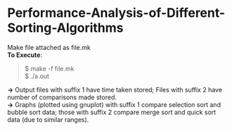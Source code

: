 # Performance-Analysis-of-Different-Sorting-Algorithms
Make file attached as file.mk \
**To Execute**: 
>$ make -f file.mk \
$ ./a.out 


**->** Output files with suffix 1 have time taken stored; Files with suffix 2 have number of comparisons made stored. \
**->** Graphs (plotted using gnuplot) with suffix 1 compare selection sort and bubble sort data; those with suffix 2 compare merge sort and quick sort data (due to similar ranges).

